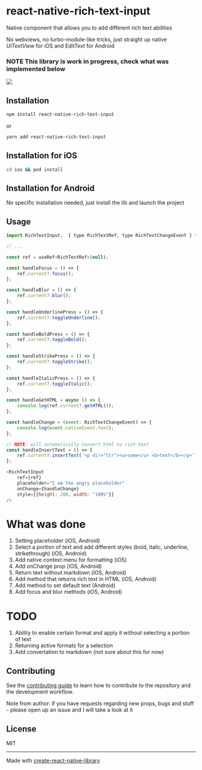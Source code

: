 # react-native-rich-text-input

Native component that allows you to add different rich text abilities

No webviews, no turbo-module-like tricks, just straight up native _UITextView_ for iOS and _EditText_ for Android

### NOTE This library is work in progress, check what was implemented below

![](https://github.com/IslamRustamov/react-native-rich-text-input/blob/main/public/iPhone.gif)

## Installation

```sh
npm install react-native-rich-text-input
```

or

```sh
yarn add react-native-rich-text-input
```

## Installation for iOS

```sh
cd ios && pod install
```

## Installation for Android

No specific installation needed, just install the lib and launch the project

## Usage

```js
import RichTextInput,  { type RichTextRef, type RichTextChangeEvent } from 'react-native-rich-text-input';

// ...

const ref = useRef<RichTextRef>(null);

const handleFocus = () => {
    ref.current?.focus();
};

const handleBlur = () => {
    ref.current?.blur();
};

const handleUnderlinePress = () => {
    ref.current?.toggleUnderline();
};

const handleBoldPress = () => {
    ref.current?.toggleBold();
};

const handleStrikePress = () => {
    ref.current?.toggleStrike();
};

const handleItalicPress = () => {
    ref.current?.toggleItalic();
};

const handleGetHTML = async () => {
    console.log(ref.current?.getHTML());
};

const handleChange = (event: RichTextChangeEvent) => {
    console.log(event.nativeEvent.text);
};

// NOTE: will automatically convert html to rich text
const handleInsertText = () => {
    ref.current?.insertText('<p dir="ltr"><u>some</u> <b>text</b></p>');
};

<RichTextInput
    ref={ref}
    placeholder="I am the angry placeholder"
    onChange={handleChange}
    style={{height: 200, width: "100%"}}
/>
```

# What was done

1. Setting placeholder (iOS, Android)
2. Select a portion of text and add different styles (bold, italic, underline, strikethrough) (iOS, Android)
3. Add native context menu for formatting (iOS)
4. Add onChange prop (iOS, Android)
5. Return text without markdown (iOS, Android)
6. Add method that returns rich text in HTML (iOS, Android)
7. Add method to set default text (Android)
8. Add focus and blur methods (iOS, Android)

# TODO

1. Ability to enable certain format and apply it without selecting a portion of text
2. Returning active formats for a selection
3. Add convertation to markdown (not sure about this for now)

## Contributing

See the [contributing guide](CONTRIBUTING.md) to learn how to contribute to the repository and the development workflow.

Note from author: if you have requests regarding new props, bugs and stuff - please open up an issue and I will take a look at it

## License

MIT

---

Made with [create-react-native-library](https://github.com/callstack/react-native-builder-bob)
